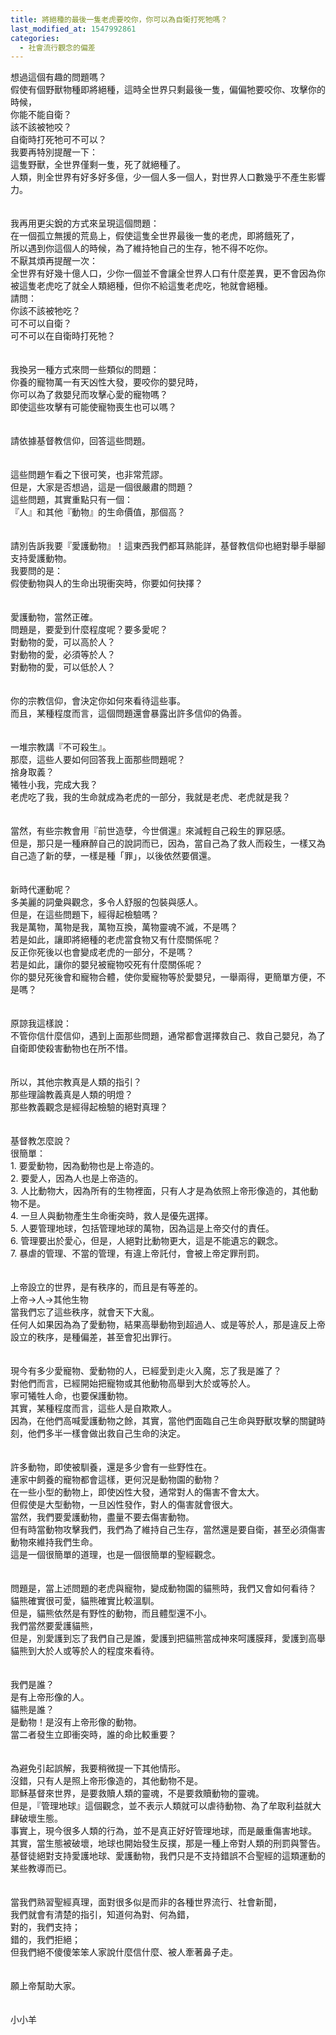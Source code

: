 ```yaml
---
title: 將絕種的最後一隻老虎要咬你，你可以為自衛打死牠嗎？
last_modified_at: 1547992861
categories:
  - 社會流行觀念的偏差
---
```


想過這個有趣的問題嗎？<br>假使有個野獸物種即將絕種，這時全世界只剩最後一隻，偏偏牠要咬你、攻擊你的時候，<br>你能不能自衛？<br>該不該被牠咬？<br>自衛時打死牠可不可以？<br><!--more-->我要再特別提醒一下：<br>這隻野獸，全世界僅剩一隻，死了就絕種了。<br>人類，則全世界有好多好多億，少一個人多一個人，對世界人口數幾乎不產生影響力。<br><br><br>我再用更尖銳的方式來呈現這個問題：<br>在一個孤立無援的荒島上，假使這隻全世界最後一隻的老虎，即將餓死了，<br>所以遇到你這個人的時候，為了維持牠自己的生存，牠不得不吃你。<br>不厭其煩再提醒一次：<br>全世界有好幾十億人口，少你一個並不會讓全世界人口有什麼差異，更不會因為你被這隻老虎吃了就全人類絕種，但你不給這隻老虎吃，牠就會絕種。<br>請問：<br>你該不該被牠吃？<br>可不可以自衛？<br>可不可以在自衛時打死牠？<br><br><br>我換另一種方式來問一些類似的問題：<br>你養的寵物萬一有天凶性大發，要咬你的嬰兒時，<br>你可以為了救嬰兒而攻擊心愛的寵物嗎？<br>即使這些攻擊有可能使寵物喪生也可以嗎？<br><br><br>請依據基督教信仰，回答這些問題。<br><br><br>這些問題乍看之下很可笑，也非常荒謬。<br>但是，大家是否想過，這是一個很嚴肅的問題？<br>這些問題，其實重點只有一個：<br>『人』和其他『動物』的生命價值，那個高？<br><br><br>請別告訴我要『愛護動物』！這東西我們都耳熟能詳，基督教信仰也絕對舉手舉腳支持愛護動物。<br>我要問的是：<br>假使動物與人的生命出現衝突時，你要如何抉擇？<br><br><br>愛護動物，當然正確。<br>問題是，要愛到什麼程度呢？要多愛呢？<br>對動物的愛，可以高於人？<br>對動物的愛，必須等於人？<br>對動物的愛，可以低於人？<br><br><br>你的宗教信仰，會決定你如何來看待這些事。<br>而且，某種程度而言，這個問題還會暴露出許多信仰的偽善。<br><br><br>一堆宗教講『不可殺生』。<br>那麼，這些人要如何回答我上面那些問題呢？<br>捨身取義？<br>犧牲小我，完成大我？<br>老虎吃了我，我的生命就成為老虎的一部分，我就是老虎、老虎就是我？<br><br><br>當然，有些宗教會用『前世造孽，今世償還』來減輕自己殺生的罪惡感。<br>但是，那只是一種麻醉自己的說詞而已，因為，當自己為了救人而殺生，一樣又為自己造了新的孽，一樣是種「罪」，以後依然要償還。<br><br><br>新時代運動呢？<br>多美麗的詞彙與觀念，多令人舒服的包裝與感人。<br>但是，在這些問題下，經得起檢驗嗎？<br>我是萬物，萬物是我，萬物互換，萬物靈魂不滅，不是嗎？<br>若是如此，讓即將絕種的老虎當食物又有什麼關係呢？<br>反正你死後以也會變成老虎的一部分，不是嗎？<br>若是如此，讓你的嬰兒被寵物咬死有什麼關係呢？<br>你的嬰兒死後會和寵物合體，使你愛寵物等於愛嬰兒，一舉兩得，更簡單方便，不是嗎？<br><br><br>原諒我這樣說：<br>不管你信什麼信仰，遇到上面那些問題，通常都會選擇救自己、救自己嬰兒，為了自衛即使殺害動物也在所不惜。<br><br><br>所以，其他宗教真是人類的指引？<br>那些理論教義真是人類的明燈？<br>那些教義觀念是經得起檢驗的絕對真理？<br><br><br>基督教怎麼說？<br>很簡單：<br>1.	要愛動物，因為動物也是上帝造的。<br>2.	要愛人，因為人也是上帝造的。<br>3.	人比動物大，因為所有的生物裡面，只有人才是為依照上帝形像造的，其他動物不是。<br>4.	一旦人與動物產生生命衝突時，救人是優先選擇。<br>5.	人要管理地球，包括管理地球的萬物，因為這是上帝交付的責任。<br>6.	管理要出於愛心，但是，人絕對比動物更大，這是不能遺忘的觀念。<br>7.	暴虐的管理、不當的管理，有違上帝託付，會被上帝定罪刑罰。<br><br><br>上帝設立的世界，是有秩序的，而且是有等差的。<br>上帝→人→其他生物<br>當我們忘了這些秩序，就會天下大亂。<br>任何人如果因為為了愛動物，結果高舉動物到超過人、或是等於人，那是違反上帝設立的秩序，是種偏差，甚至會犯出罪行。<br><br><br>現今有多少愛寵物、愛動物的人，已經愛到走火入魔，忘了我是誰了？<br>對他們而言，已經開始把寵物或其他動物高舉到大於或等於人。<br>寧可犧牲人命，也要保護動物。<br>其實，某種程度而言，這些人是自欺欺人。<br>因為，在他們高喊愛護動物之餘，其實，當他們面臨自己生命與野獸攻擊的關鍵時刻，他們多半一樣會做出救自己生命的決定。<br><br><br>許多動物，即使被馴養，還是多少會有一些野性在。<br>連家中飼養的寵物都會這樣，更何況是動物園的動物？<br>在一些小型的動物上，即使凶性大發，通常對人的傷害不會太大。<br>但假使是大型動物，一旦凶性發作，對人的傷害就會很大。<br>當然，我們要愛護動物，盡量不要去傷害動物。<br>但有時當動物攻擊我們，我們為了維持自己生存，當然還是要自衛，甚至必須傷害動物來維持我們生命。<br>這是一個很簡單的道理，也是一個很簡單的聖經觀念。<br><br><br>問題是，當上述問題的老虎與寵物，變成動物園的貓熊時，我們又會如何看待？<br>貓熊確實很可愛，貓熊確實比較溫馴。<br>但是，貓熊依然是有野性的動物，而且體型還不小。<br>我們當然要愛護貓熊，<br>但是，別愛護到忘了我們自己是誰，愛護到把貓熊當成神來呵護膜拜，愛護到高舉貓熊到大於人或等於人的程度來看待。<br><br><br>我們是誰？<br>是有上帝形像的人。<br>貓熊是誰？<br>是動物！是沒有上帝形像的動物。<br>當二者發生立即衝突時，誰的命比較重要？<br><br><br>為避免引起誤解，我要稍微提一下其他情形。<br>沒錯，只有人是照上帝形像造的，其他動物不是。<br>耶穌基督來世界，是要救贖人類的靈魂，不是要救贖動物的靈魂。<br>但是，『管理地球』這個觀念，並不表示人類就可以虐待動物、為了牟取利益就大肆破壞生態。<br>事實上，現今很多人類的行為，並不是真正好好管理地球，而是嚴重傷害地球。<br>其實，當生態被破壞，地球也開始發生反撲，那是一種上帝對人類的刑罰與警告。<br>基督徒絕對支持愛護地球、愛護動物，我們只是不支持錯誤不合聖經的這類運動的某些教導而已。<br><br><br>當我們熟習聖經真理，面對很多似是而非的各種世界流行、社會新聞，<br>我們就會有清楚的指引，知道何為對、何為錯，<br>對的，我們支持；<br>錯的，我們拒絕；<br>但我們絕不傻傻笨笨人家說什麼信什麼、被人牽著鼻子走。<br><br><br>願上帝幫助大家。<br><br><br>小小羊<br>
